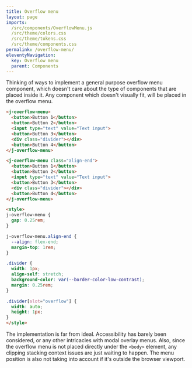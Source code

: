 ```yaml
---
title: Overflow menu
layout: page
imports:
  /src/components/OverflowMenu.js
  /src/theme/colors.css
  /src/theme/tokens.css
  /src/theme/components.css
permalink: /overflow-menu/
eleventyNavigation:
  key: Overflow menu
  parent: Components
---
```


Thinking of ways to implement a general purpose overflow menu component, which doesn't care about the type of components that are placed inside it. Any component which doesn't visually fit, will be placed in the overflow menu.

<render-example></render-example>
```html
<j-overflow-menu>
  <button>Button 1</button>
  <button>Button 2</button>
  <input type="text" value="Text input">
  <button>Button 3</button>
  <div class="divider"></div>
  <button>Button 4</button>
</j-overflow-menu>

<j-overflow-menu class="align-end">
  <button>Button 1</button>
  <button>Button 2</button>
  <input type="text" value="Text input">
  <button>Button 3</button>
  <div class="divider"></div>
  <button>Button 4</button>
</j-overflow-menu>

<style>
j-overflow-menu {
  gap: 0.25rem;
}

j-overflow-menu.align-end {
  --align: flex-end;
  margin-top: 1rem;
}

.divider {
  width: 1px;
  align-self: stretch;
  background-color: var(--border-color-low-contrast);
  margin: 0.25rem;
}

.divider[slot="overflow"] {
  width: auto;
  height: 1px;
}
</style>
```

The implementation is far from ideal. Accessibility has barely been considered, or any other intricacies with modal overlay menus. Also, since the overflow menu is not placed directly under the `<body>` element, any clipping stacking context issues are just waiting to happen. The menu position is also not taking into account if it's outside the browser viewport.
